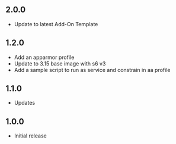 <!-- https://developers.home-assistant.io/docs/add-ons/presentation#keeping-a-changelog -->

## 2.0.0
- Update to latest Add-On Template

## 1.2.0

- Add an apparmor profile
- Update to 3.15 base image with s6 v3
- Add a sample script to run as service and constrain in aa profile

## 1.1.0

- Updates

## 1.0.0

- Initial release
